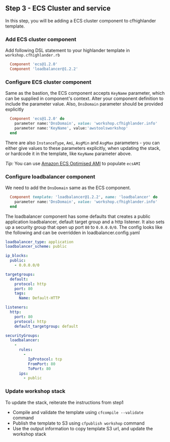 ## Step 3 - ECS Cluster and service

In this step, you will be adding a ECS cluster component to cfhighlander template.

### Add ECS cluster component

Add following DSL statement to your highlander template in `workshop.cfhighlander.rb`

```ruby
  Component 'ecs@1.2.0'
  Component 'loadbalancer@1.2.2'
```

### Configure ECS cluster component

Same as the bastion, the ECS component accepts `KeyName` parameter, which can be supplied in component's context.
Alter your component definition to include the parameter value. Also, `DnsDomain` parameter
should be provided explicitly

```ruby
  Component 'ecs@1.2.0' do
    parameter name:'DnsDomain', value: 'workshop.cfhighlander.info'
    parameter name:'KeyName', value:'awstoolsworkshop'
  end
```

There are also `InstanceType`, `Ami`, `AsgMin` and `AsgMax` parameters - you can either give values
to these parameters explicitly, when updating the stack, or hardcode it in the
template, like `KeyName` parameter above.


*Tip:* You can use [Amazon ECS Optimised AMI](https://docs.aws.amazon.com/AmazonECS/latest/developerguide/ecs-optimized_AMI.html)
to populate `ecsAMI`

### Configure loadbalancer component

We need to add the `DnsDomain` same as the ECS component.

```ruby
  Component template: 'loadbalancer@1.2.2', name: 'loadbalancer' do
    parameter name:'DnsDomain', value: 'workshop.cfhighlander.info'
  end
```

The loadbalancer component has some defaults that creates a public application loadbalancer, default target group and a http listener.
It also sets up a security group that open up port `80` to `0.0.0.0/0`.
The config looks like the following and can be overridden in loadbalancer.config.yaml

```yaml
loadbalancer_type: application
loadbalancer_scheme: public

ip_blocks:
  public:
    - 0.0.0.0/0

targetgroups:
  default:
    protocol: http
    port: 80
    tags:
      Name: Default-HTTP

listeners:
  http:
    port: 80
    protocol: http
    default_targetgroup: default

securityGroups:
  loadbalancer:
    -
      rules:
        -
          IpProtocol: tcp
          FromPort: 80
          ToPort: 80
      ips:
        - public
```

### Update workshop stack

To update the stack, reiterate the instructions from step1

- Compile and validate the template using `cfcompile --validate` command
- Publish the template to S3 using `cfpublish workshop` command
- Use the output information to copy template S3 url, and update the workshop
  stack
